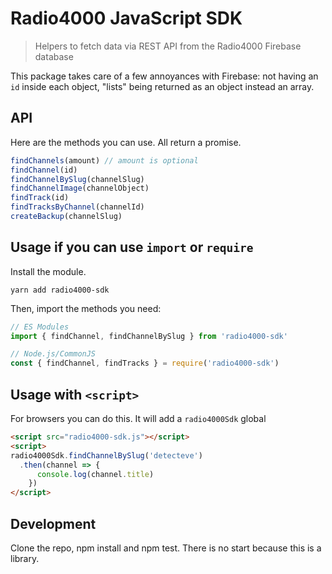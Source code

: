 # Radio4000 JavaScript SDK

> Helpers to fetch data via REST API from the Radio4000 Firebase database

This package takes care of a few annoyances with Firebase: not having an `id` inside each object, "lists" being returned as an object instead an array.

## API

Here are the methods you can use. All return a promise.

```js
findChannels(amount) // amount is optional
findChannel(id)
findChannelBySlug(channelSlug)
findChannelImage(channelObject)
findTrack(id)
findTracksByChannel(channelId)
createBackup(channelSlug)
```

## Usage if you can use `import` or `require`

Install the module.

```
yarn add radio4000-sdk
```

Then, import the methods you need:

```js
// ES Modules
import { findChannel, findChannelBySlug } from 'radio4000-sdk'

// Node.js/CommonJS
const { findChannel, findTracks } = require('radio4000-sdk')
```

## Usage with `<script>`

For browsers you can do this. It will add a `radio4000Sdk` global

```html
<script src="radio4000-sdk.js"></script>
<script>
radio4000Sdk.findChannelBySlug('detecteve')
  .then(channel => {
	  console.log(channel.title)
	})
</script>
```

## Development

Clone the repo, npm install and npm test. There is no start because this is a library.

